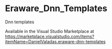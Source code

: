 # Eraware_Dnn_Templates
Dnn templates

Available in the Visual Studio Marketplace at
https://marketplace.visualstudio.com/items?itemName=DanielValadas.eraware-dnn-templates
